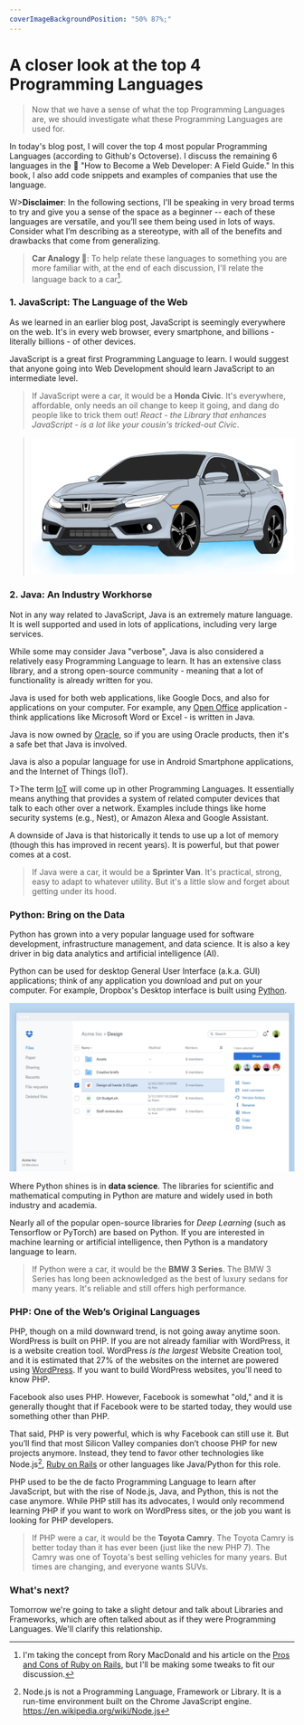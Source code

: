 ```yaml
---
coverImageBackgroundPosition: "50% 87%;"
---
```


# A closer look at the top 4 Programming Languages

> Now that we have a sense of what the top Programming Languages are, we should investigate what these Programming Languages are used for.

In today's blog post, I will cover the top 4 most popular Programming Languages (according to Github's Octoverse).  I discuss the remaining 6 languages in the 📗 "How to Become a Web Developer: A Field Guide."  In this book, I also add code snippets and examples of companies that use the language.

W>**Disclaimer**: In the following sections, I'll be speaking in very broad terms to try and give you a sense of the space as a beginner -- each of these languages are versatile, and you’ll see them being used in lots of ways. Consider what I’m describing as a stereotype, with all of the benefits and drawbacks that come from generalizing.

> **Car Analogy 🚙**: To help relate these languages to something you are more familiar with, at the end of each discussion, I'll relate the language back to a car[^analogy].

### 1. JavaScript: The Language of the Web

As we learned in an earlier blog post, JavaScript is seemingly everywhere on the web. It's in every web browser, every smartphone, and billions - literally billions - of other devices.

JavaScript is a great first Programming Language to learn. I would suggest that anyone going into Web Development should learn JavaScript to an intermediate level.

> If JavaScript were a car, it would be a **Honda Civic**. It's everywhere, affordable, only needs an oil change to keep it going, and dang do people like to trick them out! _React - the Library that enhances JavaScript - is a lot like your cousin's tricked-out Civic_.

> ![](public/assets/honda.png)

### 2. Java: An Industry Workhorse

Not in any way related to JavaScript, Java is an extremely mature language. It is well supported and used in lots of applications, including very large services.

While some may consider Java "verbose", Java is also considered a relatively easy Programming Language to learn. It has an extensive class library, and a strong open-source community - meaning that a lot of functionality is already written for you.

Java is used for both web applications, like Google Docs, and also for applications on your computer. For example, any [Open Office](https://en.wikipedia.org/wiki/OpenOffice.org) application - think applications like Microsoft Word or Excel - is written in Java.

Java is now owned by [Oracle](https://www.oracle.com/sun/), so if you are using Oracle products, then it's a safe bet that Java is involved.

Java is also a popular language for use in Android Smartphone applications, and the Internet of Things (IoT).

T>The term [IoT](https://en.wikipedia.org/wiki/Internet_of_things) will come up in other Programming Languages. It essentially means anything that provides a system of related computer devices that talk to each other over a network. Examples include things like home security systems (e.g., Nest), or Amazon Alexa and Google Assistant.

A downside of Java is that historically it tends to use up a lot of memory (though this has improved in recent years). It is powerful, but that power comes at a cost.

> If Java were a car, it would be a **Sprinter Van**. It's practical, strong, easy to adapt to whatever utility. But it's a little slow and forget about getting under its hood.

### Python: Bring on the Data

Python has grown into a very popular language used for software development, infrastructure management, and data science. It is also a key driver in big data analytics and artificial intelligence (AI).

Python can be used for desktop General User Interface (a.k.a. GUI) applications; think of any application you download and put on your computer. For example, Dropbox's Desktop interface is built using [Python](https://realpython.com/world-class-companies-using-python/#dropbox).

![](public/assets/dropbox.png)

Where Python shines is in **data science**. The libraries for scientific and mathematical computing in Python are mature and widely used in both industry and academia.

Nearly all of the popular open-source libraries for _Deep Learning_ (such as Tensorflow or PyTorch) are based on Python. If you are interested in machine learning or artificial intelligence, then Python is a mandatory language to learn.

> If Python were a car, it would be the **BMW 3 Series**. The BMW 3 Series has long been acknowledged as the best of luxury sedans for many years. It's reliable and still offers high performance.

### PHP: One of the Web’s Original Languages

PHP, though on a mild downward trend, is not going away anytime soon. WordPress is built on PHP. If you are not already familiar with WordPress, it is a website creation tool. WordPress _is the largest_ Website Creation tool, and it is estimated that 27% of the websites on the internet are powered using [WordPress](https://www.whoishostingthis.com/compare/wordpress/stats/). If you want to build WordPress websites, you'll need to know PHP.

Facebook also uses PHP. However, Facebook is somewhat "old," and it is generally thought that if Facebook were to be started today, they would use something other than PHP.

That said, PHP is very powerful, which is why Facebook can still use it. But you’ll find that most Silicon Valley companies don’t choose PHP for new projects anymore. Instead, they tend to favor other technologies like Node.js[^node], [Ruby on Rails](https://rubyonrails.org/) or other languages like Java/Python for this role.

PHP used to be the de facto Programming Language to learn after JavaScript, but with the rise of Node.js, Java, and Python, this is not the case anymore. While PHP still has its advocates, I would only recommend learning PHP if you want to work on WordPress sites, or the job you want is looking for PHP developers.

> If PHP were a car, it would be the **Toyota Camry**. The Toyota Camry is better today than it has ever been (just like the new PHP 7). The Camry was one of Toyota's best selling vehicles for many years. But times are changing, and everyone wants SUVs.

### What's next?

Tomorrow we're going to take a slight detour and talk about Libraries and Frameworks, which are often talked about as if they were Programming Languages.  We'll clarify this relationship.


[^node]: Node.js is not a Programming Language, Framework or Library. It is a run-time environment built on the Chrome JavaScript engine. https://en.wikipedia.org/wiki/Node.js
[^analogy]: I'm taking the concept from Rory MacDonald and his article on the [Pros and Cons of Ruby on Rails](https://www.madetech.com/blog/pros-and-cons-of-ruby-on-rails), but I'll be making some tweaks to fit our discussion.